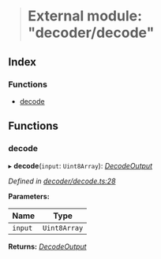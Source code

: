 > # External module: "decoder/decode"

## Index

### Functions

* [decode](_decoder_decode_.md#decode)

## Functions

###  decode

▸ **decode**(`input`: `Uint8Array`): *[DecodeOutput](../interfaces/_decoder_types_.decodeoutput.md)*

*Defined in [decoder/decode.ts:28](https://github.com/polkadot-js/common/blob/808b633/packages/util-rlp/src/decoder/decode.ts#L28)*

**Parameters:**

Name | Type |
------ | ------ |
`input` | `Uint8Array` |

**Returns:** *[DecodeOutput](../interfaces/_decoder_types_.decodeoutput.md)*